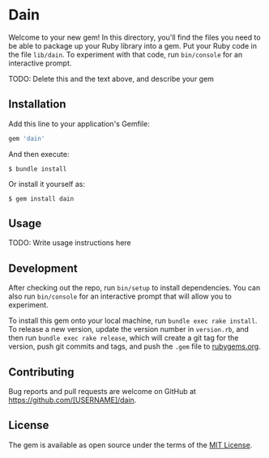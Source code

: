 # Dain

Welcome to your new gem! In this directory, you'll find the files you need to be able to package up your Ruby library into a gem. Put your Ruby code in the file `lib/dain`. To experiment with that code, run `bin/console` for an interactive prompt.

TODO: Delete this and the text above, and describe your gem

## Installation

Add this line to your application's Gemfile:

```ruby
gem 'dain'
```

And then execute:

    $ bundle install

Or install it yourself as:

    $ gem install dain

## Usage

TODO: Write usage instructions here

## Development

After checking out the repo, run `bin/setup` to install dependencies. You can also run `bin/console` for an interactive prompt that will allow you to experiment.

To install this gem onto your local machine, run `bundle exec rake install`. To release a new version, update the version number in `version.rb`, and then run `bundle exec rake release`, which will create a git tag for the version, push git commits and tags, and push the `.gem` file to [rubygems.org](https://rubygems.org).

## Contributing

Bug reports and pull requests are welcome on GitHub at https://github.com/[USERNAME]/dain.


## License

The gem is available as open source under the terms of the [MIT License](https://opensource.org/licenses/MIT).
